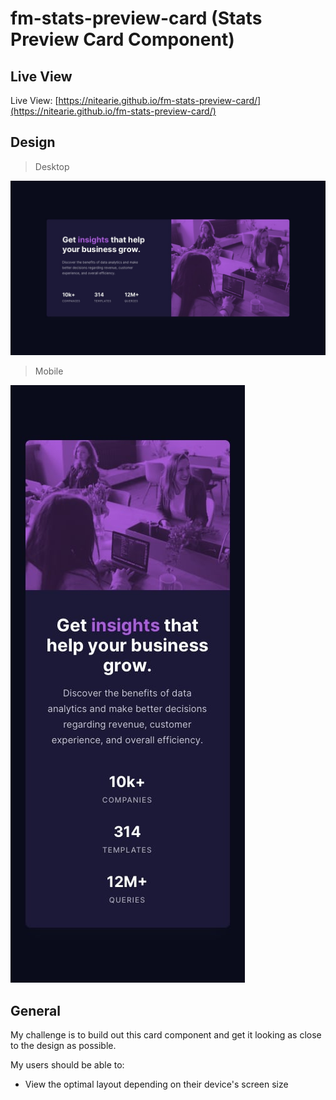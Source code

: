 # fm-stats-preview-card (Stats Preview Card Component)

## Live View

Live View: [https://nitearie.github.io/fm-stats-preview-card/](https://nitearie.github.io/fm-stats-preview-card/)

## Design

> Desktop

![Desktop Design](./design/desktop-design.jpg)

> Mobile

![Mobile Design](./design/mobile-design.jpg)

## General

My challenge is to build out this card component and get it looking as close to the design as possible.

My users should be able to:

- View the optimal layout depending on their device's screen size